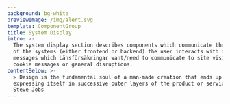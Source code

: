 ```yaml
---
background: bg-white
previewImage: /img/alert.svg
template: ComponentGroup
title: System Display
intro: >-
  The system display section describes components which communicate the status
  of the systems (either frontend or backend) the user interacts with or general
  messages which Länsförsäkringar want/need to communicate to site visitors like
  cookie messages or general disruptions.
contentBelow: >-
  > Design is the fundamental soul of a man-made creation that ends up
  expressing itself in successive outer layers of the product or service. -
  Steve Jobs
---
```


